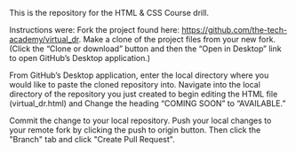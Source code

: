 This is the repository for the HTML & CSS Course drill.

Instructions were:
Fork the project found here: https://github.com/the-tech-academy/virtual_dr. Make a clone of the project files from your new fork.
(Click the “Clone or download” button and then the “Open in Desktop” link to open GitHub’s Desktop application.)

From GitHub’s Desktop application, enter the local directory where you would like to paste the cloned repository into.
 Navigate into the local directory of the repository you just created to begin editing the HTML file (virtual_dr.html) and Change the heading “COMING SOON” to “AVAILABLE.”
 
Commit the change to your local repository. Push your local changes to your remote fork by clicking the push to origin button. Then click the "Branch" tab and click "Create Pull Request".

